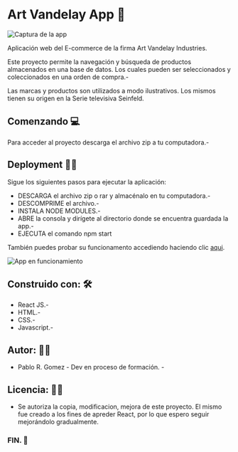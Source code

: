 # Art Vandelay App :convenience_store:

![Captura de la app](https://firebasestorage.googleapis.com/v0/b/art-vandelay-data.appspot.com/o/artV.JPG?alt=media&token=0b6907b1-1b90-4bc0-8638-e1cf55c905db)

Aplicación web del E-commerce de la firma Art Vandelay Industries.

Este proyecto permite la navegación y búsqueda de productos almacenados en una base de datos. Los cuales pueden ser seleccionados y coleccionados en una orden de compra.-

Las marcas y productos son utilizados a modo ilustrativos. Los mismos tienen su origen en la Serie televisiva Seinfeld.

## Comenzando :computer:

Para acceder al proyecto descarga el archivo zip a tu computadora.-

## Deployment :technologist:

Sigue los siguientes pasos para ejecutar la aplicación:

- DESCARGA el archivo zip o rar y almacénalo en tu computadora.-
- DESCOMPRIME el archivo.- 
- INSTALA NODE MODULES.-
- ABRE la consola y dirígete al directorio donde se encuentra guardada la app.-
- EJECUTA el comando npm start

También puedes probar su funcionamento accediendo haciendo clic [aqui](https://pavlopkin.github.io/art-vandelay-app/ ).

![App en funcionamiento](https://firebasestorage.googleapis.com/v0/b/art-vandelay-data.appspot.com/o/page.gif?alt=media&token=64f46c8d-bd00-4273-bed1-f146676ea7fd)


## Construido con: 	:hammer_and_wrench:

- React JS.-
- HTML.-
- CSS.-
- Javascript.-

## Autor: :man_beard:

- Pablo R. Gomez - Dev en proceso de formación. -

## Licencia: :man_judge:

- Se autoriza la copia, modificacion, mejora de este proyecto. El mismo fue creado a los fines de apreder React, por lo que espero seguir mejorándolo gradualmente.

### FIN. :vulcan_salute: